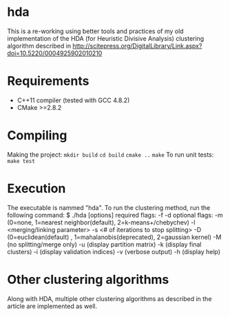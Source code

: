 # hda

This is a re-working using better tools and practices of my old implementation of the HDA (for Heuristic Divisive Analysis) clustering algorithm described in http://scitepress.org/DigitalLibrary/Link.aspx?doi=10.5220/0004925902010210


# Requirements
* C++11 compiler (tested with GCC 4.8.2)
* CMake >=2.8.2

# Compiling
Making the project:
`mkdir build`
`cd build`
`cmake ..`
`make`
To run unit tests:
`make test`

# Execution
The executable is nammed "hda". To run the clustering method, run the following command:
$ ./hda [options]
	required flags:
-f <dataset filename>
-d <dataset vector dimension>
	optional flags:
-m <merging mathod> (0=none, 1=nearest neighbor(default), 2=k-means+/chebychev)
-l <merging/linking parameter>
-s <# of iterations to stop splitting>
-D <distance metric> (0=euclidean(default) , 1=mahalanobis(deprecated), 2=gaussian kernel)
-M (no splitting/merge only)
-u (display partition matrix)
-k (display final clusters)
-i (display validation indices)
-v (verbose output)
-h (display help)

# Other clustering algorithms
Along with HDA, multiple other clustering algorithms as described in the article are implemented as well.
